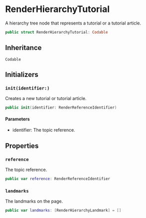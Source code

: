 # RenderHierarchyTutorial

A hierarchy tree node that represents a tutorial or a tutorial article.

``` swift
public struct RenderHierarchyTutorial: Codable 
```

## Inheritance

`Codable`

## Initializers

### `init(identifier:)`

Creates a new tutorial or tutorial article.

``` swift
public init(identifier: RenderReferenceIdentifier) 
```

#### Parameters

  - identifier: The topic reference.

## Properties

### `reference`

The topic reference.

``` swift
public var reference: RenderReferenceIdentifier
```

### `landmarks`

The landmarks on the page.

``` swift
public var landmarks: [RenderHierarchyLandmark] = []
```
